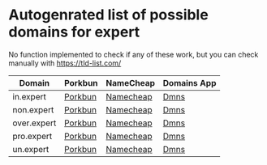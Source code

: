 # Autogenrated list of possible domains for expert

No function implemented to check if any of these work, but you can check manually with https://tld-list.com/

| Domain | Porkbun | NameCheap | Domains App |
|---|---|---|---|
| in.expert | [Porkbun](https://porkbun.com/checkout/search?prb=e814663da1&tlds=&idnLanguage=&search=search&q=in.expert) | [Namecheap](https://www.namecheap.com/domains/registration/results/?domain=in.expert) | [Dmns](https://dmns.app/domains?q=in.expert) |
| non.expert | [Porkbun](https://porkbun.com/checkout/search?prb=e814663da1&tlds=&idnLanguage=&search=search&q=non.expert) | [Namecheap](https://www.namecheap.com/domains/registration/results/?domain=non.expert) | [Dmns](https://dmns.app/domains?q=non.expert) |
| over.expert | [Porkbun](https://porkbun.com/checkout/search?prb=e814663da1&tlds=&idnLanguage=&search=search&q=over.expert) | [Namecheap](https://www.namecheap.com/domains/registration/results/?domain=over.expert) | [Dmns](https://dmns.app/domains?q=over.expert) |
| pro.expert | [Porkbun](https://porkbun.com/checkout/search?prb=e814663da1&tlds=&idnLanguage=&search=search&q=pro.expert) | [Namecheap](https://www.namecheap.com/domains/registration/results/?domain=pro.expert) | [Dmns](https://dmns.app/domains?q=pro.expert) |
| un.expert | [Porkbun](https://porkbun.com/checkout/search?prb=e814663da1&tlds=&idnLanguage=&search=search&q=un.expert) | [Namecheap](https://www.namecheap.com/domains/registration/results/?domain=un.expert) | [Dmns](https://dmns.app/domains?q=un.expert) |
